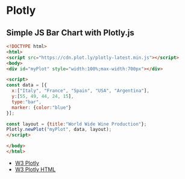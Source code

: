 # Plotly

## Simple JS Bar Chart with Plotly.js

``` HTML
<!DOCTYPE html>
<html>
<script src="https://cdn.plot.ly/plotly-latest.min.js"></script>
<body>
<div id="myPlot" style="width:100%;max-width:700px"></div>

<script>
const data = [{
  x:["Italy", "France", "Spain", "USA", "Argentina"],
  y:[55, 49, 44, 24, 15],
  type:"bar",
  marker: {color:"blue"}
}];

const layout = {title:"World Wide Wine Production"};
Plotly.newPlot("myPlot", data, layout);
</script>

</body>
</html>
```

* [W3 Plotly](https://www.w3schools.com/js/js_graphics_plotly.asp)
* [W3 Plotly HTML](https://www.w3schools.com/js/tryit.asp?filename=tryplotly_bars)
